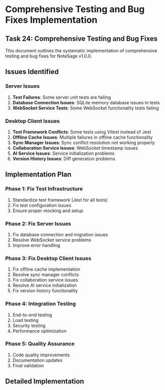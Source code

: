 # Comprehensive Testing and Bug Fixes Implementation

## Task 24: Comprehensive Testing and Bug Fixes

This document outlines the systematic implementation of comprehensive testing and bug fixes for NoteSage v1.0.0.

## Issues Identified

### Server Issues
1. **Test Failures**: Some server unit tests are failing
2. **Database Connection Issues**: SQLite memory database issues in tests
3. **WebSocket Service Tests**: Some WebSocket functionality tests failing

### Desktop Client Issues
1. **Test Framework Conflicts**: Some tests using Vitest instead of Jest
2. **Offline Cache Issues**: Multiple failures in offline cache functionality
3. **Sync Manager Issues**: Sync conflict resolution not working properly
4. **Collaboration Service Issues**: WebSocket timestamp issues
5. **AI Service Issues**: Service initialization problems
6. **Version History Issues**: Diff generation problems

## Implementation Plan

### Phase 1: Fix Test Infrastructure
1. Standardize test framework (Jest for all tests)
2. Fix test configuration issues
3. Ensure proper mocking and setup

### Phase 2: Fix Server Issues
1. Fix database connection and migration issues
2. Resolve WebSocket service problems
3. Improve error handling

### Phase 3: Fix Desktop Client Issues
1. Fix offline cache implementation
2. Resolve sync manager conflicts
3. Fix collaboration service issues
4. Resolve AI service initialization
5. Fix version history functionality

### Phase 4: Integration Testing
1. End-to-end testing
2. Load testing
3. Security testing
4. Performance optimization

### Phase 5: Quality Assurance
1. Code quality improvements
2. Documentation updates
3. Final validation

## Detailed Implementation
